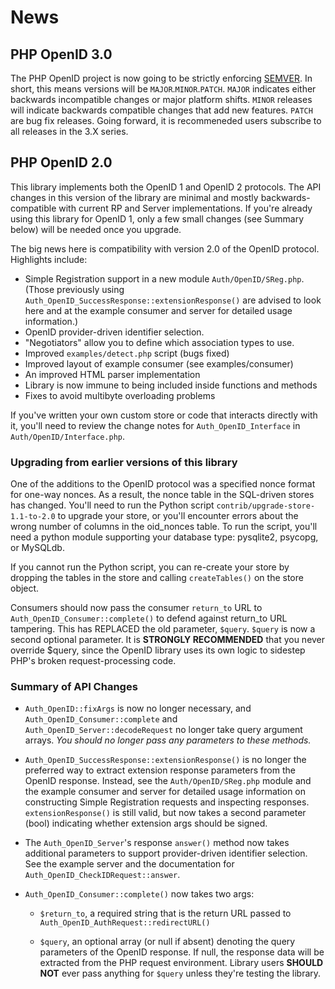 # News

## PHP OpenID 3.0

The PHP OpenID project is now going to be strictly enforcing
[SEMVER](http://semver.org/). In short, this means versions 
will be `MAJOR`.`MINOR`.`PATCH`. `MAJOR` indicates either
backwards incompatible changes or major platform shifts. `MINOR`
releases will indicate backwards compatible changes that add new
features. `PATCH` are bug fix releases. Going forward, it is
recommeneded users subscribe to all releases in the 3.X series.



## PHP OpenID 2.0

This library implements both the OpenID 1 and OpenID 2 protocols.  The
API changes in this version of the library are minimal and mostly
backwards-compatible with current RP and Server implementations.  If
you're already using this library for OpenID 1, only a few small
changes (see Summary below) will be needed once you upgrade.

The big news here is compatibility with version 2.0 of the OpenID
protocol.  Highlights include:

 * Simple Registration support in a new module `Auth/OpenID/SReg.php`.
   (Those previously using
   `Auth_OpenID_SuccessResponse::extensionResponse()` are advised to
   look here and at the example consumer and server for detailed usage
   information.)
 * OpenID provider-driven identifier selection.
 * "Negotiators" allow you to define which association types to use.
 * Improved `examples/detect.php` script (bugs fixed)
 * Improved layout of example consumer (see examples/consumer)
 * An improved HTML parser implementation
 * Library is now immune to being included inside functions and
   methods
 * Fixes to avoid multibyte overloading problems

If you've written your own custom store or code that interacts
directly with it, you'll need to review the change notes for
`Auth_OpenID_Interface` in `Auth/OpenID/Interface.php`.


### Upgrading from earlier versions of this library

One of the additions to the OpenID protocol was a specified nonce
format for one-way nonces.  As a result, the nonce table in the
SQL-driven stores has changed.  You'll need to run the Python script
`contrib/upgrade-store-1.1-to-2.0` to upgrade your store, or you'll
encounter errors about the wrong number of columns in the oid_nonces
table.  To run the script, you'll need a python module supporting your
database type: pysqlite2, psycopg, or MySQLdb.

If you cannot run the Python script, you can re-create your store by
dropping the tables in the store and calling `createTables()` on the
store object.

Consumers should now pass the consumer `return_to` URL to
`Auth_OpenID_Consumer::complete()` to defend against return_to URL
tampering.  This has REPLACED the old parameter, `$query`. `$query` is
now a second optional parameter.  It is **STRONGLY RECOMMENDED** that you
never override $query, since the OpenID library uses its own logic to
sidestep PHP's broken request-processing code.


### Summary of API Changes

 - `Auth_OpenID::fixArgs` is now no longer necessary, and
`Auth_OpenID_Consumer::complete` and `Auth_OpenID_Server::decodeRequest`
no longer take query argument arrays.  *You should no longer pass any
parameters to these methods.*

 - `Auth_OpenID_SuccessResponse::extensionResponse()` is no longer the
preferred way to extract extension response parameters from the OpenID
response.  Instead, see the `Auth/OpenID/SReg.php` module and the
example consumer and server for detailed usage information on
constructing Simple Registration requests and inspecting responses.
`extensionResponse()` is still valid, but now takes a second parameter
(bool) indicating whether extension args should be signed.

 - The `Auth_OpenID_Server`'s response `answer()` method now takes
additional parameters to support provider-driven identifier selection.
See the example server and the documentation for
`Auth_OpenID_CheckIDRequest::answer`.

- `Auth_OpenID_Consumer::complete()` now takes two args:

   - `$return_to`, a required string that is the return URL passed to
     `Auth_OpenID_AuthRequest::redirectURL()`

   - `$query`, an optional array (or null if absent) denoting the query
     parameters of the OpenID response.  If null, the response data
     will be extracted from the PHP request environment.  Library
     users **SHOULD NOT** ever pass anything for `$query` unless they're
     testing the library.
